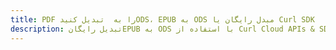 ---title: PDF را به  تبدیل کنیدODS، EPUB به ODS مبدل رایگان یا Curl SDKdescription: تبدیل رایگانEPUB به ODS با استفاده از Curl Cloud APIs & SDK همچنین اسناد PDF را در Cloud ایجاد، ویرایش و رندر کنید.---